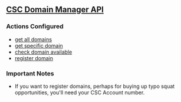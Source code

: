 [comment]: # "File: README.md"
[comment]: # "Copyright (c) Splunk, 2023 Inc."
[comment]: # ""
[comment]: # "Licensed under the Apache License, Version 2.0 (the 'License');"
[comment]: # "you may not use this file except in compliance with the License."
[comment]: # "You may obtain a copy of the License at"
[comment]: # ""
[comment]: # "    http://www.apache.org/licenses/LICENSE-2.0"
[comment]: # ""
[comment]: # "Unless required by applicable law or agreed to in writing, software distributed under"
[comment]: # "the License is distributed on an 'AS IS' BASIS, WITHOUT WARRANTIES OR CONDITIONS OF ANY KIND,"
[comment]: # "either express or implied. See the License for the specific language governing permissions"
[comment]: # "and limitations under the License."
[comment]: # ""
## [CSC Domain Manager API](https://www.cscglobal.com/cscglobal/docs/dbs/domainmanager/api-v2/#/)

### Actions Configured

-   [get all
    domains](https://www.cscglobal.com/cscglobal/docs/dbs/domainmanager/api-v2/#/domains/get_domains)
-   [get specific
    domain](https://www.cscglobal.com/cscglobal/docs/dbs/domainmanager/api-v2/#/domains/get_domains__qualifiedDomainName_)
-   [check domain
    available](https://www.cscglobal.com/cscglobal/docs/dbs/domainmanager/api-v2/#/domains/get_domains_availability)
-   [register
    domain](https://www.cscglobal.com/cscglobal/docs/dbs/domainmanager/api-v2/#/domains/post_domains_registration)

### Important Notes

-   If you want to register domains, perhaps for buying up typo squat opportunities, you'll need
    your CSC Account number.
